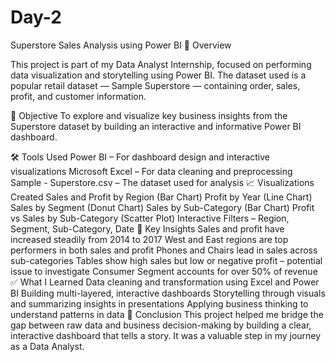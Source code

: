 # Day-2
Superstore Sales Analysis using Power BI
🧠 Overview

This project is part of my Data Analyst Internship, focused on performing data visualization and storytelling using Power BI. The dataset used is a popular retail dataset — Sample Superstore — containing order, sales, profit, and customer information.

🎯 Objective
To explore and visualize key business insights from the Superstore dataset by building an interactive and informative Power BI dashboard.

🛠 Tools Used
Power BI – For dashboard design and interactive visualizations
Microsoft Excel – For data cleaning and preprocessing
Sample - Superstore.csv – The dataset used for analysis
📈 Visualizations Created
Sales and Profit by Region (Bar Chart)
Profit by Year (Line Chart)
Sales by Segment (Donut Chart)
Sales by Sub-Category (Bar Chart)
Profit vs Sales by Sub-Category (Scatter Plot)
Interactive Filters – Region, Segment, Sub-Category, Date
🧩 Key Insights
Sales and profit have increased steadily from 2014 to 2017
West and East regions are top performers in both sales and profit
Phones and Chairs lead in sales across sub-categories
Tables show high sales but low or negative profit – potential issue to investigate
Consumer Segment accounts for over 50% of revenue
✅ What I Learned
Data cleaning and transformation using Excel and Power BI
Building multi-layered, interactive dashboards
Storytelling through visuals and summarizing insights in presentations
Applying business thinking to understand patterns in data
📌 Conclusion
This project helped me bridge the gap between raw data and business decision-making by building a clear, interactive dashboard that tells a story. It was a valuable step in my journey as a Data Analyst.
